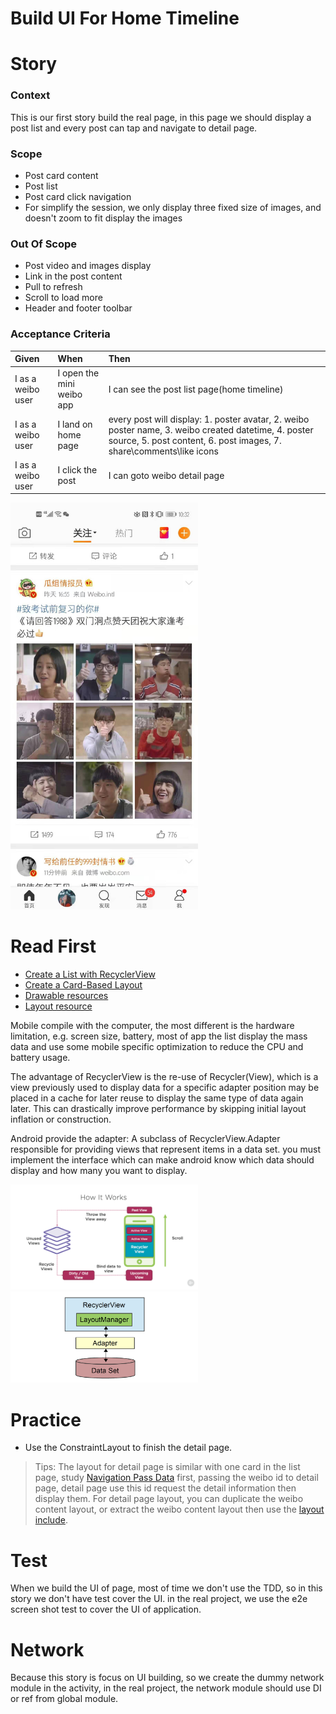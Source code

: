# Build UI For Home Timeline

# Story

### Context
This is our first story build the real page, in this page we should display a post list and every post can tap and navigate to detail page.

### Scope

* Post card content
* Post list
* Post card click navigation
* For simplify the session, we only display three fixed size of images, and doesn't zoom to fit display the images

### Out Of Scope

* Post video and images display
* Link in the post content
* Pull to refresh
* Scroll to load more
* Header and footer toolbar

### Acceptance Criteria

| Given | When | Then |
| :--- | :--- | :--- |
| I as a weibo user | I open the mini weibo app | I can see the post list page(home timeline) |
| I as a weibo user | I land on home page | every post will display: 1. poster avatar, 2. weibo poster name, 3. weibo created datetime, 4. poster source, 5. post content, 6. post images, 7. share\comments\like icons
| I as a weibo user | I click the post | I can goto weibo detail page |

<img src="./images/06-weibo-home-timeline.jpeg" width=300 />

# Read First

* [Create a List with RecyclerView](https://developer.android.com/guide/topics/ui/layout/recyclerview)
* [Create a Card-Based Layout](https://developer.android.com/guide/topics/ui/layout/cardview)
* [Drawable resources](https://developer.android.com/guide/topics/resources/drawable-resource)
* [Layout resource](https://developer.android.com/guide/topics/resources/layout-resource)

Mobile compile with the computer, the most different is the hardware limitation, e.g. screen size, battery, most of app the list display the mass data and use some mobile specific optimization to reduce the CPU and battery usage.

The advantage of RecyclerView is the re-use of Recycler(View), which is a view previously used to display data for a specific adapter position may be placed in a cache for later reuse to display the same type of data again later. This can drastically improve performance by skipping initial layout inflation or construction.

Android provide the adapter: A subclass of RecyclerView.Adapter responsible for providing views that represent items in a data set. you must implement the interface which can make android know which data should display and how many you want to display.

<img src="./images/06-recycler_recycle.png" width=300 />
<img src="./images/06-recyclerview_strcture.png" width=300 />

# Practice

* Use the ConstraintLayout to finish the detail page.

> Tips: The layout for detail page is similar with one card in the list page, study [Navigation Pass Data](https://developer.android.com/guide/navigation/navigation-pass-data) first, passing the weibo id to detail page, detail page use this id request the detail information then display them. For detail page layout, you can duplicate the weibo content layout, or extract the weibo content layout then use the [layout include](https://developer.android.com/training/improving-layouts/reusing-layouts).

# Test

When we build the UI of page, most of time we don't use the TDD, so in this story we don't have test cover the UI. in the real project, we use the e2e screen shot test to cover the UI of application.

# Network

Because this story is focus on UI building, so we create the dummy network module in the activity, in the real project, the network module should use DI or ref from global module.
